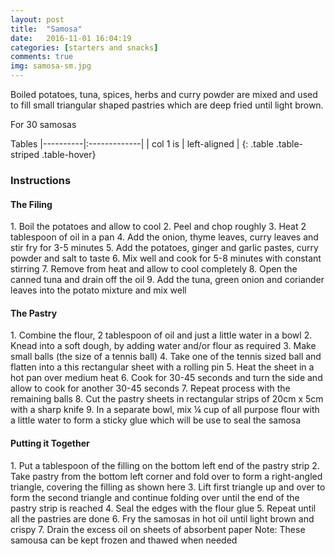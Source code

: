 ```yaml
---
layout: post
title:  "Samosa"
date:   2016-11-01 16:04:19
categories: [starters and snacks]
comments: true
img: samosa-sm.jpg
---
```


Boiled potatoes, tuna, spices, herbs and curry powder are mixed and used to fill small triangular shaped pastries which are deep fried until light brown.

For 30 samosas

<!--more-->

Tables
|----------|:-------------|
| col 1 is |  left-aligned |
{: .table .table-striped .table-hover}

<h3>Instructions</h3>

<h4>The Filing</h4>
1. Boil the potatoes and allow to cool
2. Peel and chop roughly
3. Heat 2 tablespoon of oil in a pan
4. Add the onion, thyme leaves, curry leaves and stir fry for 3-5 minutes
5. Add the potatoes, ginger and garlic pastes, curry powder and salt to taste
6. Mix well and cook for 5-8 minutes with constant stirring
7. Remove from heat and allow to cool completely
8. Open the canned tuna and drain off the oil
9. Add the tuna, green onion and coriander leaves into the potato mixture and mix well

<h4>The Pastry</h4>
1. Combine the flour, 2 tablespoon of oil and just a little water in a bowl
2. Knead into a soft dough, by adding water and/or flour as required
3. Make small balls (the size of a tennis ball)
4. Take one of the tennis sized ball and flatten into a this rectangular sheet with a rolling pin
5. Heat the sheet in a hot pan over medium heat
6. Cook for 30-45 seconds and turn the side and allow to cook for another 30-45 seconds
7. Repeat process with the remaining balls
8. Cut the pastry sheets in rectangular strips of 20cm x 5cm with a sharp knife
9. In a separate bowl, mix ¼ cup of all purpose flour with a little water to form a sticky glue which will be use to seal the samosa

<h4>Putting it Together</h4>
1. Put a tablespoon of the filling on the bottom left end of the pastry strip
2. Take pastry from the bottom left corner and fold over to form a right-angled triangle, covering the filling as shown here
3. Lift first triangle up and over to form the second triangle and continue folding over until the end of the pastry strip is reached
4. Seal the edges with the flour glue
5. Repeat until all the pastries are done
6. Fry the samosas in hot oil until light brown and crispy
7. Drain the excess oil on sheets of absorbent paper
Note: These samousa can be kept frozen and thawed when needed
